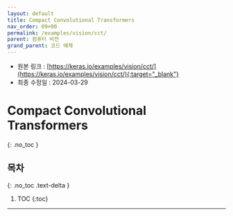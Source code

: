 ```yaml
---
layout: default
title: Compact Convolutional Transformers
nav_order: 09+00
permalink: /examples/vision/cct/
parent: 컴퓨터 비전
grand_parent: 코드 예제
---
```


* 원본 링크 : [https://keras.io/examples/vision/cct/](https://keras.io/examples/vision/cct/){:target="_blank"}
* 최종 수정일 : 2024-03-29

# Compact Convolutional Transformers
{: .no_toc }

## 목차
{: .no_toc .text-delta }

1. TOC
{:toc}

---
